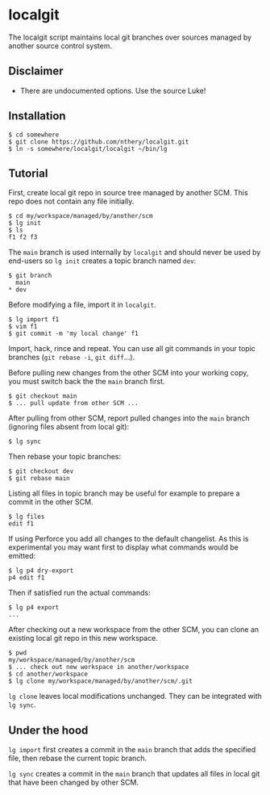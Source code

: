 # localgit

The localgit script maintains local git branches over sources managed by
another source control system.

## Disclaimer

- There are undocumented options.  Use the source Luke!

## Installation

    $ cd somewhere
    $ git clone https://github.com/nthery/localgit.git
    $ ln -s somewhere/localgit/localgit ~/bin/lg

## Tutorial

First, create local git repo in source tree managed by another SCM.  This repo
does not contain any file initially.

    $ cd my/workspace/managed/by/another/scm
    $ lg init
    $ ls
    f1 f2 f3

The `main` branch is used internally by `localgit` and should never be used by
end-users so `lg init` creates a topic branch named `dev`:

    $ git branch
      main
    * dev

Before modifying a file, import it in `localgit`.

    $ lg import f1
    $ vim f1
    $ git commit -m 'my local change' f1

Import, hack, rince and repeat.  You can use all git commands in your topic
branches (`git rebase -i`, `git diff`...).

Before pulling new changes from the other SCM into your working copy, you must
switch back the the `main` branch first.

    $ git checkout main
    $ ... pull update from other SCM ...

After pulling from other SCM, report pulled changes into the `main` branch
(ignoring files absent from local git):

    $ lg sync

Then rebase your topic branches:

    $ git checkout dev
    $ git rebase main

Listing all files in topic branch may be useful for example to prepare a
commit in the other SCM.

    $ lg files
    edit f1

If using Perforce you add all changes to the default changelist.
As this is experimental you may want first to display what commands would be emitted:

    $ lg p4 dry-export
    p4 edit f1

Then if satisfied run the actual commands:

    $ lg p4 export
    ...

After checking out a new workspace from the other SCM, you can clone an
existing local git repo in this new workspace.

    $ pwd
    my/workspace/managed/by/another/scm
    $ ... check out new workspace in another/workspace
    $ cd another/workspace
    $ lg clone my/workspace/managed/by/another/scm/.git

`lg clone` leaves local modifications unchanged.  They can be integrated with
`lg sync`.

## Under the hood

`lg import` first creates a commit in the `main` branch that adds the specified
file, then rebase the current topic branch.

`lg sync` creates a commit in the `main` branch that updates all files in local
git that have been changed by other SCM.
